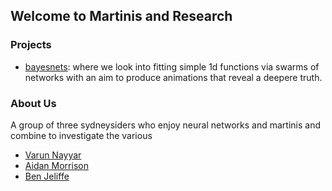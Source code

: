 ## Welcome to Martinis and Research

### Projects

- [bayesnets](https://martinisandresearch.github.io/bayesnets/intro.html): where we look into fitting simple 1d functions via swarms of networks with an aim to produce animations that reveal a deepere truth.

### About Us

A group of three sydneysiders who enjoy neural networks and martinis and combine to investigate the various 

- [Varun Nayyar](https://github.com/nayyarv)
- [Aidan Morrison](https://github.com/aidandmorrison)
- [Ben Jeliffe](https://github.com/bjel)

